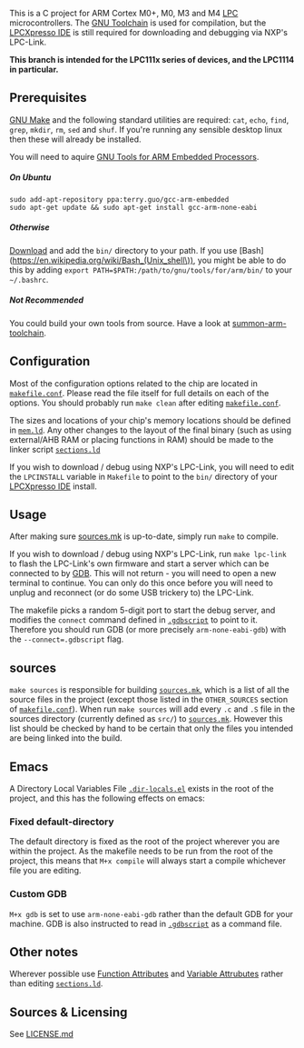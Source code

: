 This is a C project for ARM Cortex M0+, M0, M3 and M4
[LPC](http://www.nxp.com/products/microcontrollers/) microcontrollers. The
[GNU Toolchain](http://en.wikipedia.org/wiki/GNU_toolchain) is used for
compilation, but the
[LPCXpresso IDE](http://www.nxp.com/techzones/microcontrollers-techzone/tools-ecosystem/lpcxpresso.html)
is still required for downloading and debugging via NXP's LPC-Link.

**This branch is intended for the LPC111x series of devices, and the LPC1114 in particular.**

## Prerequisites ##

[GNU Make](http://www.gnu.org/software/make/) and the following standard
utilities are required: `cat`, `echo`, `find`, `grep`, `mkdir`, `rm`, `sed` and
`shuf`. If you're running any sensible desktop linux then these will already be
installed.

You will need to aquire
[GNU Tools for ARM Embedded Processors](https://launchpad.net/gcc-arm-embedded/).

##### On Ubuntu

```
sudo add-apt-repository ppa:terry.guo/gcc-arm-embedded
sudo apt-get update && sudo apt-get install gcc-arm-none-eabi
```

##### Otherwise

[Download](https://launchpad.net/gcc-arm-embedded/+download) and add
the `bin/` directory to your path. If you use
[Bash](https://en.wikipedia.org/wiki/Bash_(Unix_shell\)), you might be
able to do this by adding `export
PATH=$PATH:/path/to/gnu/tools/for/arm/bin/` to your
`~/.bashrc`.

##### Not Recommended

You could build your own tools from source. Have a look at
[summon-arm-toolchain](http://summon-arm-toolchain.org/).

## Configuration ##

Most of the configuration options related to the chip are located in
[`makefile.conf`](makefile.conf). Please read the file itself for full details on each of the
options. You should probably run `make clean` after editing [`makefile.conf`](makefile.conf).

The sizes and locations of your chip's memory locations should be defined in
[`mem.ld`](chip/mem.ld). Any other changes to the layout of the final binary
(such as using external/AHB RAM or placing functions in RAM) should be made to
the linker script [`sections.ld`](sections.ld)

If you wish to download / debug using NXP's LPC-Link, you will need to edit the
`LPCINSTALL` variable in `Makefile` to point to the `bin/` directory of your
[LPCXpresso IDE](http://www.nxp.com/techzones/microcontrollers-techzone/tools-ecosystem/lpcxpresso.html)
install.

## Usage ##

After making sure [sources.mk](#sources) is up-to-date, simply run `make` to compile. 

If you wish to download / debug using NXP's LPC-Link, run `make lpc-link` to
flash the LPC-Link's own firmware and start a server which can be connected to
by [GDB](http://www.gnu.org/software/gdb/). This will not return - you will need
to open a new terminal to continue. You can only do this once before you will
need to unplug and reconnect (or do some USB trickery to) the LPC-Link.

The makefile picks a random 5-digit port to start the debug server, and modifies
the `connect` command defined in [`.gdbscript`](.gdbscript) to point to it. Therefore you
should run GDB (or more precisely `arm-none-eabi-gdb`) with the
`--connect=.gdbscript` flag.

## sources ##

`make sources` is responsible for building [`sources.mk`](`sources.mk`), which is a list of all
the source files in the project (except those listed in the `OTHER_SOURCES`
section of [`makefile.conf`](makefile.conf)). When run `make sources` will add every `.c` and
`.S` file in the sources directory (currently defined as `src/`) to [`sources.mk`](sources.mk). However this list should be checked by hand to be certain that only the
files you intended are being linked into the build.

## Emacs ##

A Directory Local Variables File [`.dir-locals.el`](.dir-locals.el) exists in the root of the
project, and this has the following effects on emacs:

### Fixed default-directory ###

The default directory is fixed as the root of the project wherever you are
within the project. As the makefile needs to be run from the root of the
project, this means that `M+x compile` will always start a compile whichever
file you are editing.

### Custom GDB ###

`M+x gdb` is set to use `arm-none-eabi-gdb` rather than the default GDB for your
machine. GDB is also instructed to read in [`.gdbscript`](.gdbscript) as a command file.

## Other notes ##

Wherever possible use
[Function Attributes](http://gcc.gnu.org/onlinedocs/gcc/Function-Attributes.html)
and
[Variable Attrubutes](http://gcc.gnu.org/onlinedocs/gcc/Variable-Attributes.html)
rather than editing [`sections.ld`](sections.ld).

## Sources & Licensing ##

See [LICENSE.md](LICENSE.md)
